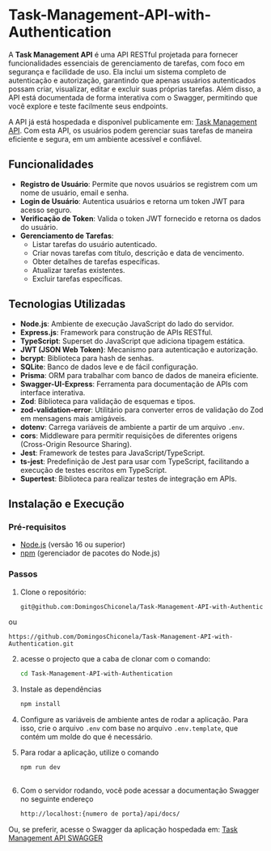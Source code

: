 # Task-Management-API-with-Authentication
A **Task Management API** é uma API RESTful projetada para fornecer funcionalidades essenciais de gerenciamento de tarefas, com foco em segurança e facilidade de uso. Ela inclui um sistema completo de autenticação e autorização, garantindo que apenas usuários autenticados possam criar, visualizar, editar e excluir suas próprias tarefas. Além disso, a API está documentada de forma interativa com o Swagger, permitindo que você explore e teste facilmente seus endpoints.

A API já está hospedada e disponível publicamente em: [Task Management API](https://task-management-api-with-authentication.onrender.com). 
Com esta API, os usuários podem gerenciar suas tarefas de maneira eficiente e segura, em um ambiente acessível e confiável.


## Funcionalidades

- **Registro de Usuário**: Permite que novos usuários se registrem com um nome de usuário, email e senha.
- **Login de Usuário**: Autentica usuários e retorna um token JWT para acesso seguro.
- **Verificação de Token**: Valida o token JWT fornecido e retorna os dados do usuário.
- **Gerenciamento de Tarefas**:
  - Listar tarefas do usuário autenticado.
  - Criar novas tarefas com título, descrição e data de vencimento.
  - Obter detalhes de tarefas específicas.
  - Atualizar tarefas existentes.
  - Excluir tarefas específicas.

## Tecnologias Utilizadas


- **Node.js**: Ambiente de execução JavaScript do lado do servidor.
- **Express.js**: Framework para construção de APIs RESTful.
- **TypeScript**: Superset do JavaScript que adiciona tipagem estática.
- **JWT (JSON Web Token)**: Mecanismo para autenticação e autorização.
- **bcrypt**: Biblioteca para hash de senhas.
- **SQLite**: Banco de dados leve e de fácil configuração.
- **Prisma**: ORM para trabalhar com banco de dados de maneira eficiente.
- **Swagger-UI-Express**: Ferramenta para documentação de APIs com interface interativa.
- **Zod**: Biblioteca para validação de esquemas e tipos.
- **zod-validation-error**: Utilitário para converter erros de validação do Zod em mensagens mais amigáveis.
- **dotenv**: Carrega variáveis de ambiente a partir de um arquivo `.env`.
- **cors**: Middleware para permitir requisições de diferentes origens (Cross-Origin Resource Sharing).
- **Jest**: Framework de testes para JavaScript/TypeScript.
- **ts-jest**: Predefinição de Jest para usar com TypeScript, facilitando a execução de testes escritos em TypeScript.
- **Supertest**: Biblioteca para realizar testes de integração em APIs.



## Instalação e Execução

### Pré-requisitos

- [Node.js](https://nodejs.org/) (versão 16 ou superior)
- [npm](https://www.npmjs.com/) (gerenciador de pacotes do Node.js)


### Passos
1. Clone o repositório:
   
   ```bash
   git@github.com:DomingosChiconela/Task-Management-API-with-Authentication.git
  ou
  
    https://github.com/DomingosChiconela/Task-Management-API-with-Authentication.git

2. acesse o projecto que a caba de clonar com o comando:
   ```bash
   cd Task-Management-API-with-Authentication
   
3. Instale as dependências
    ```bash
    npm install 

4. Configure as variáveis de ambiente antes de rodar a aplicação. Para isso, crie o arquivo `.env` com base no arquivo `.env.template`, que contém um molde do que é necessário.
   
5. Para rodar a aplicação, utilize o comando
   ```bash
   npm run dev
 
6. Com o servidor rodando, você pode acessar a documentação Swagger no seguinte endereço
   ```bash
   http://localhost:{numero de porta}/api/docs/

Ou, se preferir, acesse o Swagger da aplicação hospedada em: [Task Management API SWAGGER](https://task-management-api-with-authentication.onrender.com/api/docs/)



